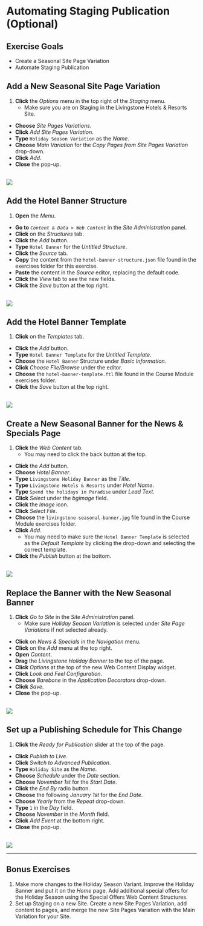 # Automating Staging Publication (Optional)

<div class="ahead">

## Exercise Goals

* Create a Seasonal Site Page Variation
* Automate Staging Publication

</div>

## Add a New Seasonal Site Page Variation
1. **Click** the _Options_ menu in the top right of the _Staging_ menu.
	* Make sure you are on Staging in the Livingstone Hotels & Resorts Site.
* **Choose** _Site Pages Variations_.
* **Click** _Add Site Pages Variation_.
* **Type** `Holiday Season Variation` as the _Name_.
* **Choose** _Main Variation_ for the _Copy Pages from Site Pages Variation_ drop-down.
* **Click** _Add_.
* **Close** the pop-up.

<br />

<img src="images/holiday-season-variation.png" style="max-width:100%;" />

<div class="page"></div>

## Add the Hotel Banner Structure
1. **Open** the _Menu_.
* **Go to** _`Content & Data > Web Content`_ in the _Site Administration_ panel.
* **Click** on the _Structures_ tab. 
* **Click** the _Add_ button.
* **Type** `Hotel Banner` for the _Untitled Structure_.
* **Click** the _Source_ tab.
* **Copy** the content from the `hotel-banner-structure.json` file found in the exercises folder for this exercise.
* **Paste** the content in the _Source_ editor, replacing the default code.
* **Click** the _View_ tab to see the new fields.
* **Click** the _Save_ button at the top right.

<br />

<img src="images/hotel-banner-structure.png" style="max-width:100%;" />

<div class="page"></div>

## Add the Hotel Banner Template
1. **Click** on the _Templates_ tab. 
* **Click** the _Add_ button.
* **Type** `Hotel Banner Template` for the _Untitled Template_.
* **Choose** the `Hotel Banner` Structure under _Basic Information_.
* **Click** _Choose File/Browse_ under the editor.
* **Choose** the `hotel-banner-template.ftl` file found in the Course Module exercises folder.
* **Click** the _Save_ button at the top right.

<br />

<img src="images/hotel-banner-template.png" style="max-width:100%;" />

<div class="page"></div>

## Create a New Seasonal Banner for the News & Specials Page
1. **Click** the _Web Content_ tab.
    * You may need to click the back button at the top.
* **Click** the _Add_ button.
* **Choose** _Hotel Banner_.
* **Type** `Livingstone Holiday Banner` as the _Title_.
* **Type** `Livingstone Hotels & Resorts` under _Hotel Name_.
* **Type** `Spend the holidays in Paradise` under _Lead Text_.
* **Click** _Select_ under the _bgimage_ field.
* **Click** the _Image_ icon.
* **Click** _Select File_.
* **Choose** the `livingstone-seasonal-banner.jpg` file found in the Course Module exercises folder.
* **Click** _Add_.
    * You may need to make sure the `Hotel Banner Template` is selected as the _Default Template_ by clicking the drop-down and selecting the correct template.
* **Click** the _Publish_ button at the bottom.

<br />

<img src="images/add-new-holiday-banner.png" style="max-width:100%;" />

<div class="page"></div>

## Replace the Banner with the New Seasonal Banner
1. **Click** _Go to Site_ in the _Site Administration_ panel.
	* Make sure _Holiday Season Variation_ is selected under _Site Page Variations_ if not selected already.
* **Click** on _News & Specials_ in the _Navigation_ menu.  
* **Click** on the _Add_ menu at the top right.
* **Open** _Content_.
* **Drag** the _Livingstone Holiday Banner_ to the top of the page.
* **Click** _Options_ at the top of the new Web Content Display widget. 
* **Click** _Look and Feel Configuration_. 
* **Choose** _Barebone_ in the _Application Decorators_ drop-down.
* **Click** _Save_.
* **Close** the pop-up.

<br />

<img src="images/add-banner.png" style="max-width:100%;" />

<div class="page"></div>

## Set up a Publishing Schedule for This Change
1. **Click** the _Ready for Publication_ slider at the top of the page.
* **Click** _Publish to Live_.
* **Click** _Switch to Advanced Publication_.
* **Type** `Holiday Site` as the _Name_.
* **Choose** _Schedule_ under the _Date_ section.
* **Choose** _November 1st_ for the _Start Date_.
* **Click** the _End By_ radio button.
* **Choose** the following _January 1st_ for the _End Date_.
* **Choose** _Yearly_ from the _Repeat_ drop-down.
* **Type** `1` in the _Day_ field.
* **Choose** _November_ in the _Month_ field.
* **Click** _Add Event_ at the bottom right.
* **Close** the pop-up.

<br />

<img src="images/new-seasonal-banner.png" style="max-width:70%;" />

<br />

---

## Bonus Exercises
1. Make more changes to the Holiday Season Variant. Improve the Holiday Banner and put it on the _Home_ page. Add additional special offers for the Holiday Season using the Special Offers Web Content Structures.
2. Set up Staging on a new Site. Create a new Site Pages Variation, add content to pages, and merge the new Site Pages Variation with the Main Variation for your Site.

